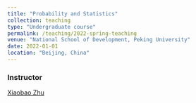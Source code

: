 ```yaml
---
title: "Probability and Statistics"
collection: teaching
type: "Undergraduate course"
permalink: /teaching/2022-spring-teaching
venue: "National School of Development, Peking University"
date: 2022-01-01
location: "Beijing, China"
---
```


### Instructor
[Xiaobao Zhu](http://math.ruc.edu.cn/szdw/zgjs/1c97c4bb20264007b091502ba41a12f3.htm)